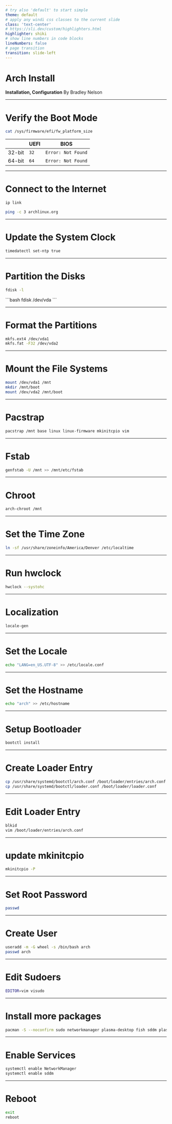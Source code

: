 ```yaml
---
# try also 'default' to start simple
theme: default
# apply any windi css classes to the current slide
class: 'text-center'
# https://sli.dev/custom/highlighters.html
highlighter: shiki
# show line numbers in code blocks
lineNumbers: false
# page transition
transition: slide-left
---
```


# Arch Install

**Installation, Configuration**
By Bradley Nelson

---

# Verify the Boot Mode

```bash
cat /sys/firmware/efi/fw_platform_size
```

| | UEFI | BIOS |
| --- | --- | --- |
| 32-bit | `32` | `Error: Not Found` |
| 64-bit | `64` | `Error: Not Found` |

---

# Connect to the Internet

```bash
ip link
```

```bash
ping -c 3 archlinux.org
```
---

# Update the System Clock

```bash
timedatectl set-ntp true
```

---

# Partition the Disks

```bash
fdisk -l
```
<v-click>
```bash
fdisk /dev/vda
```
</v-click>

---

# Format the Partitions

```bash
mkfs.ext4 /dev/vda1
mkfs.fat -F32 /dev/vda2
```

---

# Mount the File Systems

```bash
mount /dev/vda1 /mnt
mkdir /mnt/boot
mount /dev/vda2 /mnt/boot
```

---

# Pacstrap

```bash
pacstrap /mnt base linux linux-firmware mkinitcpio vim
```

---

# Fstab

```bash
genfstab -U /mnt >> /mnt/etc/fstab
```

---

# Chroot

```bash
arch-chroot /mnt
```

---

# Set the Time Zone

```bash
ln -sf /usr/share/zoneinfo/America/Denver /etc/localtime
```

---

# Run hwclock

```bash
hwclock --systohc
```

---

# Localization

```bash
locale-gen
```

---

# Set the Locale

```bash
echo "LANG=en_US.UTF-8" >> /etc/locale.conf
```

---

# Set the Hostname

```bash
echo "arch" >> /etc/hostname
```

---

# Setup Bootloader

```bash
bootctl install
```

---

# Create Loader Entry

```bash
cp /usr/share/systemd/bootctl/arch.conf /boot/loader/entries/arch.conf
cp /usr/share/systemd/bootctl/loader.conf /boot/loader/loader.conf
```

---

# Edit Loader Entry

```bash
blkid
vim /boot/loader/entries/arch.conf
```

---

# update mkinitcpio

```bash
mkinitcpio -P
```

---

# Set Root Password

```bash
passwd
```

---

# Create User

```bash
useradd -m -G wheel -s /bin/bash arch
passwd arch
```

---

# Edit Sudoers

```bash
EDITOR=vim visudo
```

---

# Install more packages

```bash
pacman -S --noconfirm sudo networkmanager plasma-desktop fish sddm plasma-wayland-session
```

---

# Enable Services

```bash
systemctl enable NetworkManager
systemctl enable sddm
```

---

# Reboot

```bash
exit
reboot
```
